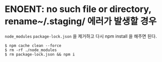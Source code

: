 # ENOENT: no such file or directory, rename~/.staging/ 에러가 발생할 경우

`node_modules` `package-lock.json` 을 제거하고 다시 npm install 을 해주면 된다.

```shell
$ npm cache clean --force
$ rm -rf ./node_modules
$ rm package-lock.json && npm i
```
